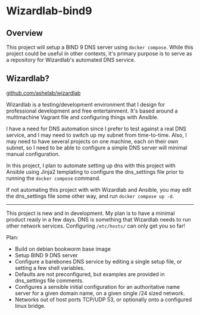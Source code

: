 # Wizardlab-bind9

## Overview
This project will setup a BIND 9 DNS server using `docker compose`.
While this project could be useful in other contexts, it's primary
purpose is to serve as a repository for Wizardlab's automated DNS service.

## Wizardlab?
[github.com/ashelab/wizardlab](https://github.com/ashemath/wizardlab)

Wizardlab is a testing/development environment that I design for
professional development and free entertainment. It's based around a
multimachine Vagrant file and configuring things with Ansible.

I have a need for DNS automation since I prefer to test against a real DNS
service, and I may need to switch up my subnet from time-to-time. Also,
I may need to have several projects on one machine, each on their own subnet,
so I need to be able to configure a simple DNS server will minimal manual
configuration.

In this project, I plan to automate setting up dns with this project
with Ansible using Jinja2 templating to configure the dns_settings file prior
to running the `docker compose` command.

If not automating this project with with Wizardlab and Ansible, you may edit
the dns_settings file some other way, and run `docker compose up -d`.


--------------------------------------------
This project is new and in development.
My plan is to have a minimal product ready in a few days. DNS is something
that Wizardlab needs to run other network services. Configuring `/etc/hosts/`
can only get you so far!

Plan:
- Build on debian bookworm base image
- Setup BIND 9 DNS server
- Configure a barebones DNS service by editing a single setup file, or
  setting a few shell variables.
- Defaults are not preconfigured, but examples are provided in dns_settings file comments.
- Configures a sensible initial configuration for an authoritative name server for a given
  domain name, on a given single /24 sized network.
- Networks out of host ports TCP/UDP 53, or optionally onto a configured linux bridge.


